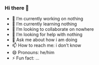### Hi there 👋

- 🔭 I’m currently working on nothing
- 🌱 I’m currently learning nothing
- 👯 I’m looking to collaborate on nowhere
- 🤔 I’m looking for help with nothing
- 💬 Ask me about how i am doing
- 📫 How to reach me: i don't know
- 😄 Pronouns: he/him
- ⚡ Fun fact: ...

